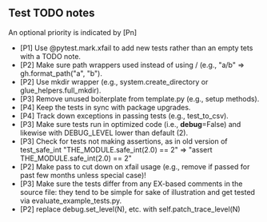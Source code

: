## Test TODO notes

An optional priority is indicated by [Pn]

- [P1] Use @pytest.mark.xfail to add new tests rather than an empty tets with a TODO note.
- [P2] Make sure path wrappers used instead of using / (e.g., "a/b" => gh.format_path("a", "b").
- [P2] Use mkdir wrapper (e.g., system.create_directory or glue_helpers.full_mkdir).
- [P3] Remove unused boiterplate from template.py (e.g., setup methods).
- [P4] Keep the tests in sync with package upgrades.
- [P4] Track down exceptions in passing tests (e.g., test_to_csv).
- [P3] Make sure tests run in optimized code (i.e., __debug__=False) and likewise with DEBUG_LEVEL lower than default (2).
- [P3] Check for tests not making assertions, as in old version of test_safe_int
       "THE_MODULE.safe_int(2.0) == 2" => "assert THE_MODULE.safe_int(2.0) == 2"
- [P2] Make pass to cut down on xfail usage (e.g., remove if passed for past few months unless special case)!
- [P3] Make sure the tests differ from any EX-based comments in the source file: they tend to be simple for sake of illustration and get tested via evaluate_example_tests.py.
- [P2] replace debug.set_level(N), etc. with self.patch_trace_level(N)
